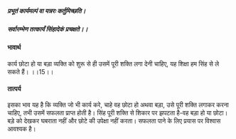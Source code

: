 ##### प्रभूतं कार्यमल्पं वा यन्नरः कर्तुमिच्छति।
##### सर्वारम्भेण तत्कार्यं सिंहादेकं प्रचक्षते।। 

#### भावार्थ

कार्य छोटा हो या बड़ा व्यक्ति को शुरू से ही उसमें पूरी शक्ति लगा देनी चाहिए, यह शिक्षा हम सिंह से ले सकते हैं। ।।15।।

#### तात्पर्य

इसका भाव यह है कि व्यक्ति जो भी कार्य करे, चाहे वह छोटा हो अथवा बड़ा, उसे पूरी शक्ति लगाकर करना चाहिए, तभी उसमें सफलता प्राप्त होती है। सिंह पूरी शक्ति से शिकार पर झपटता है-वह बड़ा हो या छोटा। बड़े को देखकर घबराता नहीं और छोटे की उपेक्षा नहीं करता। सफलता पाने के लिए प्रयास पर विश्वास आवश्यक है।